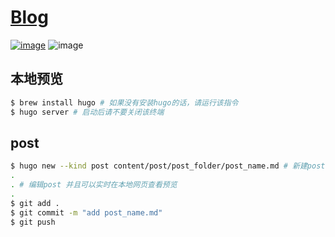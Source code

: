 # [Blog](https://blog.liulime.com)
[![image](https://img.shields.io/github/deployments/LiuLime/Blog/Production?label=vercel&logo=vercel&style=for-the-badge)](https://github.com/LiuLime/Blog/deployments)
![image](https://img.shields.io/github/last-commit/LiuLime/Blog?color=red&logo=github&style=for-the-badge)  
## 本地预览
```bash
$ brew install hugo # 如果没有安装hugo的话，请运行该指令
$ hugo server # 启动后请不要关闭该终端
```
## post
```bash
$ hugo new --kind post content/post/post_folder/post_name.md # 新建post
.
. # 编辑post 并且可以实时在本地网页查看预览
.
$ git add .
$ git commit -m "add post_name.md"
$ git push
```

